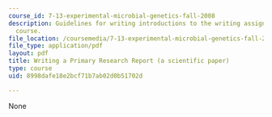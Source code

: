 ```yaml
---
course_id: 7-13-experimental-microbial-genetics-fall-2008
description: Guidelines for writing introductions to the writing assignments of the
  course.
file_location: /coursemedia/7-13-experimental-microbial-genetics-fall-2008/8998dafe18e2bcf71b7ab02d0b51702d_MIT7_13f08_assn01_Intro.pdf
file_type: application/pdf
layout: pdf
title: Writing a Primary Research Report (a scientific paper)
type: course
uid: 8998dafe18e2bcf71b7ab02d0b51702d

---
```

None